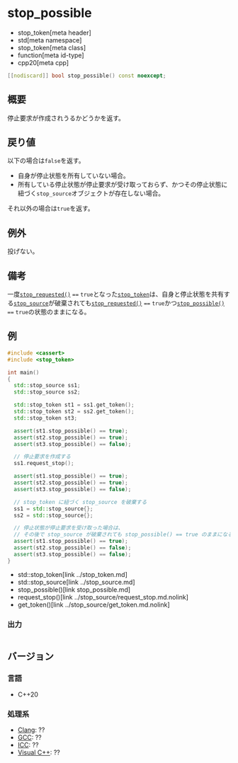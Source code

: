 # stop_possible
* stop_token[meta header]
* std[meta namespace]
* stop_token[meta class]
* function[meta id-type]
* cpp20[meta cpp]

```cpp
[[nodiscard]] bool stop_possible() const noexcept;
```

## 概要
停止要求が作成されうるかどうかを返す。

## 戻り値
以下の場合は`false`を返す。

- 自身が停止状態を所有していない場合。
- 所有している停止状態が停止要求が受け取っておらず、かつその停止状態に紐づく`stop_source`オブジェクトが存在しない場合。

それ以外の場合は`true`を返す。


## 例外
投げない。

## 備考
一度[`stop_requested()`](stop_requested.md) `==` `true`となった[`stop_token`](../stop_token.md)は、自身と停止状態を共有する[`stop_source`](../stop_source.md)が破棄されても[`stop_requested()`](stop_requested.md) `==` `true`かつ[`stop_possible()`](stop_possible.md) `==` `true`の状態のままになる。


## 例
```cpp example
#include <cassert>
#include <stop_token>

int main()
{
  std::stop_source ss1;
  std::stop_source ss2;

  std::stop_token st1 = ss1.get_token();
  std::stop_token st2 = ss2.get_token();
  std::stop_token st3;

  assert(st1.stop_possible() == true);
  assert(st2.stop_possible() == true);
  assert(st3.stop_possible() == false);

  // 停止要求を作成する
  ss1.request_stop();

  assert(st1.stop_possible() == true);
  assert(st2.stop_possible() == true);
  assert(st3.stop_possible() == false);

  // stop_token に紐づく stop_source を破棄する
  ss1 = std::stop_source{};
  ss2 = std::stop_source{};

  // 停止状態が停止要求を受け取った場合は、
  // その後で stop_source が破棄されても stop_possible() == true のままになる
  assert(st1.stop_possible() == true);
  assert(st2.stop_possible() == false);
  assert(st3.stop_possible() == false);
}
```
* std::stop_token[link ../stop_token.md]
* std::stop_source[link ../stop_source.md]
* stop_possible()[link stop_possible.md]
* request_stop()[link ../stop_source/request_stop.md.nolink]
* get_token()[link ../stop_source/get_token.md.nolink]

### 出力
```
```

## バージョン
### 言語
- C++20

### 処理系
- [Clang](/implementation.md#clang): ??
- [GCC](/implementation.md#gcc): ??
- [ICC](/implementation.md#icc): ??
- [Visual C++](/implementation.md#visual_cpp): ??

